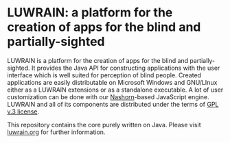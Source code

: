 
# LUWRAIN: a platform for the creation of apps for the blind and partially-sighted

LUWRAIN is a platform for the creation of apps for the blind and partially-sighted.
It provides the Java API for constructing applications with the user interface which is well suited for perception of blind people.
Created applications are easily distributable on Microsoft Windows and GNU/LInux
either as a LUWRAIN extensions or as a standalone executable.
A lot of user customization can be done with our [Nashorn](https://en.wikipedia.org/wiki/Nashorn_%28JavaScript_engine%29)-based JavaScript  engine.
LUWRAIN and all of its components are distributed under the terms of [GPL v.3 license](https://en.wikipedia.org/wiki/GNU_General_Public_License).

This repository contains the core purely written on Java.
Please visit [luwrain.org](http://luwrain.org/?lang=en) for further information.
